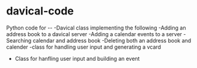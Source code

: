 # davical-code
Python code for --
-Davical class implementing the following 
-Adding an address book to a davical server
-Adding a calendar events to a server 
-Searching calendar and address book 
-Deleting both an address book and calender
-class for handling user input and generating a vcard
- Class for hanfling user input and building an event 


